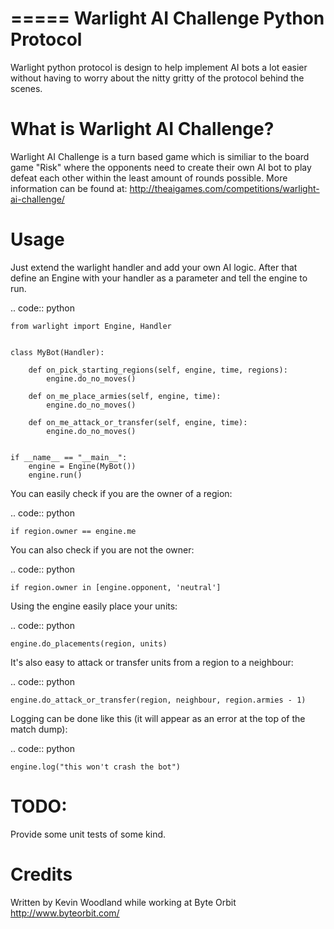 =====
Warlight AI Challenge Python Protocol
=====

Warlight python protocol is design to help implement AI bots a lot easier without
having to worry about the nitty gritty of the protocol behind the scenes.

What is Warlight AI Challenge?
=====

Warlight AI Challenge is a turn based game which is similiar to the board game 
"Risk" where the opponents need to create their own AI bot to play defeat each other
within the least amount of rounds possible. More information can be found at: <http://theaigames.com/competitions/warlight-ai-challenge/>

Usage
=====

Just extend the warlight handler and add your own AI logic. After that define an
Engine with your handler as a parameter and tell the engine to run.

.. code:: python

    from warlight import Engine, Handler


    class MyBot(Handler):

        def on_pick_starting_regions(self, engine, time, regions):
            engine.do_no_moves()

        def on_me_place_armies(self, engine, time):
            engine.do_no_moves()

        def on_me_attack_or_transfer(self, engine, time):
            engine.do_no_moves()


    if __name__ == "__main__":
        engine = Engine(MyBot())
        engine.run()

You can easily check if you are the owner of a region:

.. code:: python

    if region.owner == engine.me

You can also check if you are not the owner:

.. code:: python

    if region.owner in [engine.opponent, 'neutral']

Using the engine easily place your units:

.. code:: python

    engine.do_placements(region, units)

It's also easy to attack or transfer units from a region to a neighbour:

.. code:: python

    engine.do_attack_or_transfer(region, neighbour, region.armies - 1)

Logging can be done like this (it will appear as an error at the top of the match dump):

.. code:: python

    engine.log("this won't crash the bot")

TODO:
=====

Provide some unit tests of some kind.
        
Credits
=====
Written by Kevin Woodland while working at Byte Orbit <http://www.byteorbit.com/>
